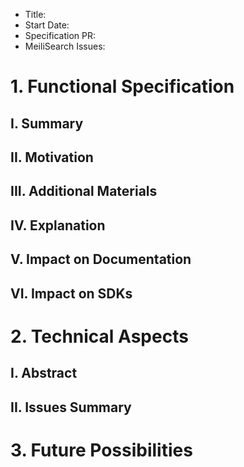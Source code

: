 - Title:
- Start Date:
- Specification PR:
- MeiliSearch Issues: 

# 1. Functional Specification

## I. Summary
## II. Motivation
## III. Additional Materials
## IV. Explanation
## V. Impact on Documentation
## VI. Impact on SDKs

# 2. Technical Aspects

## I. Abstract
## II. Issues Summary

# 3. Future Possibilities

